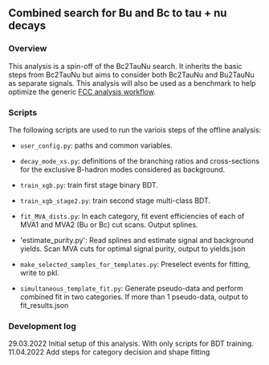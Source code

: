 ## Combined search for Bu and Bc to tau + nu decays

### Overview

This analysis is a spin-off of the Bc2TauNu search.
It inherits the basic steps from Bc2TauNu but aims to consider both Bc2TauNu and Bu2TauNu as separate signals.
This analysis will also be used as a benchmark to help optimize the generic [FCC analysis workflow](https://github.com/HEP-FCC/FCCAnalyses).


### Scripts

The following scripts are used to run the variois steps of the offline analysis:
- `user_config.py`: paths and common variables.
- `decay_mode_xs.py`: definitions of the branching ratios and cross-sections for the exclusive B-hadron modes considered as background.
- `train_xgb.py`: train first stage binary BDT.
- `train_xgb_stage2.py`: train second stage multi-class BDT.

- `fit_MVA_dists.py`: In each category, fit event efficiencies of each of MVA1 and MVA2 (Bu or Bc) cut scans. Output splines.
- 'estimate_purity.py': Read splines and estimate signal and background yields. Scan MVA cuts for optimal signal purity, output to yields.json
- `make_selected_samples_for_templates.py`: Preselect events for fitting, write to pkl.
- `simultaneous_template_fit.py`: Generate pseudo-data and perform combined fit in two categories. If more than 1 pseudo-data, output to fit_results.json
 

### Development log

29.03.2022 Initial setup of this analysis. With only scripts for BDT training.
11.04.2022 Add steps for category decision and shape fitting
